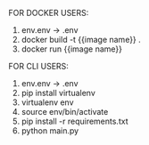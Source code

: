FOR DOCKER USERS:

1) env.env -> .env
2) docker build -t {{image name}} .
3) docker run {{image name}}

FOR CLI USERS:

1) env.env -> .env
2) pip install virtualenv
3) virtualenv env
4) source env/bin/activate
5) pip install -r requirements.txt
6) python main.py

